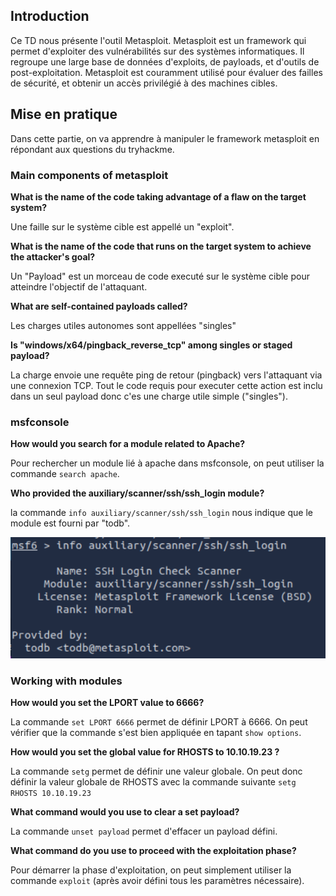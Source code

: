 ## Introduction

Ce TD nous présente l'outil Metasploit. Metasploit est un framework qui permet d'exploiter des vulnérabilités sur des systèmes informatiques. Il regroupe une large base de données d'exploits, de payloads, et d'outils de post-exploitation. Metasploit est couramment utilisé pour évaluer des failles de sécurité, et obtenir un accès privilégié à des machines cibles.

## Mise en pratique

Dans cette partie, on va apprendre à manipuler le framework metasploit en répondant aux questions du tryhackme.

### Main components of metasploit

**What is the name of the code taking advantage of a flaw on the target system?**

Une faille sur le système cible est appellé un "exploit".

**What is the name of the code that runs on the target system to achieve the attacker's goal?**

Un "Payload" est un morceau de code executé sur le système cible pour atteindre l'objectif de l'attaquant.

**What are self-contained payloads called?**

Les charges utiles autonomes sont appellées "singles"

**Is "windows/x64/pingback_reverse_tcp" among singles or staged payload?**

La charge envoie une requête ping de retour (pingback) vers l'attaquant via une connexion TCP. Tout le code requis pour executer cette action est inclu dans un seul payload donc c'es une charge utile simple ("singles").

### msfconsole

**How would you search for a module related to Apache?**

Pour rechercher un module lié à apache dans msfconsole, on peut utiliser la commande `search apache`.

**Who provided the auxiliary/scanner/ssh/ssh_login module?**

la commande `info auxiliary/scanner/ssh/ssh_login` nous indique que le module est fourni par "todb".

![1734456631388](image/rapport-td4/1734456631388.png)

### Working with modules

**How would you set the LPORT value to 6666?**

La commande `set LPORT 6666` permet de définir LPORT à 6666. On peut vérifier que la commande s'est bien appliquée en tapant `show options`.

**How would you set the global value for RHOSTS to 10.10.19.23 ?**

La commande `setg` permet de définir une valeur globale. On peut donc définir la valeur globale de RHOSTS avec la commande suivante `setg RHOSTS 10.10.19.23`

**What command would you use to clear a set payload?**

La commande `unset payload` permet d'effacer un payload défini.

**What command do you use to proceed with the exploitation phase?**

Pour démarrer la phase d'exploitation, on peut simplement utiliser la commande `exploit` (après avoir défini tous les paramètres nécessaire).

